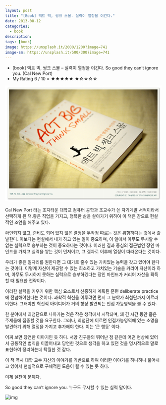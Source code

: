 ```yaml
---
layout: post
title: "[Book] 액트 빅, 씽크 스몰. 실력이 열정을 이긴다."
date: 2013-08-12
categories:
  - book
description:
tags: [book]
image: https://unsplash.it/2000/1200?image=741
image-sm: https://unsplash.it/500/300?image=741
---
```


- [book] 액트 빅, 씽크 스몰 – 실력이 열정을 이긴다. So good they can’t ignore you. (Cal New Port)
- My Rating 6 / 10 = ★★★★★ ★☆☆☆☆

<!--more-->

![img](https://raw.githubusercontent.com/tkhwang/tkhwang-etc/master/img/photobucket/DSC_9283.JPG)

Cal New Port 라는 조지타운 대학교 컴퓨터 공학과 조교수가 쓴 자기계발 서적이라서 선택하게 된 책.좋은 직업을 가지고, 행복한 삶을 살아가기 위하여 이 책은 참으로 현실적인 조언을 해주고 있다.

확인되지 않고, 준비도 되어 있지 않은 열정을 무작정 따르는 것은 위험하다는 것에서 출발한다. 이보다는 현실에서 내가 하고 있는 일이 중요하며, 이 일에서 아무도 무시할 수 없는 실력으로 승부하는 것이 중요하다는 것이다. 이러한 결과 중심의 접근법인 장인 마인드를 가지고 실력을 쌓는 것이 먼저이고, 그 결과로 이후에 열정이 따라온다는 것이다.

우리가 좋은 일자리를 원한다면 그 대가로 줄수 있는 가치있는 능력을 갖고 있어야 한다는 것이다. 이렇게 자신이 제공할 수 있는 희소하고 가치있는 기술을 커리어 자산이라 하며, 아무도 무시하지 못하는 실력으로 승부하겠다는 장인 마인드가 커리어 자산을 획득할 때 필요한 전략이다.

이러한 실력을 키우기 위한 핵심 요소로서 신중하게 계획된 훈련 deliberate practice 에 전념해야한다는 것이다.
과학적 혁신을 이루려면 먼저 그 분야가 최첨단까지 이르러야한다. 그래야만 혁신적 아이디어가 거의 항상 발견되는 인접 가능영역을 볼 수 있다.

한 분야에서 최첨단으로 나아가는 것은 작은 생각에서 시작되며, 꽤 긴 시간 동안 좁은 주제들에 집중할 것을 요구한다. 그러나, 최첨단에 이르면 인접가능영역에 있는 소명을 발견하기 위해 열정을 가지고 추가해야 한다. 이는 ‘큰 행동’ 이다.

어찌 보면 당연한 이야기인 듯 하다. 서양 친구들의 뛰어난 점 같은데 어떤 현상에 있어서 공통적인 법칙을 이끌어내고 당연한 것으로 생각을 하고 있던 것을 명시적으로 말로 표현하여 정리하는데 탁월한 것 같다.

이 책 역시 대학 교수 자신의 이야기를 기반으로 하여 이러한 이야기를 하나하나 풀어내고 있어서 현실적으로 구체적인 도움이 될 수 있는  듯 하다.

이제 실천이 문제다.

So good they can’t ignore you.
누구도 무시할 수 있는 실력 말이다.

![img](http://i1.wp.com/image.aladin.co.kr/product/2564/71/cover/8992114842_1.jpg?w=600)
